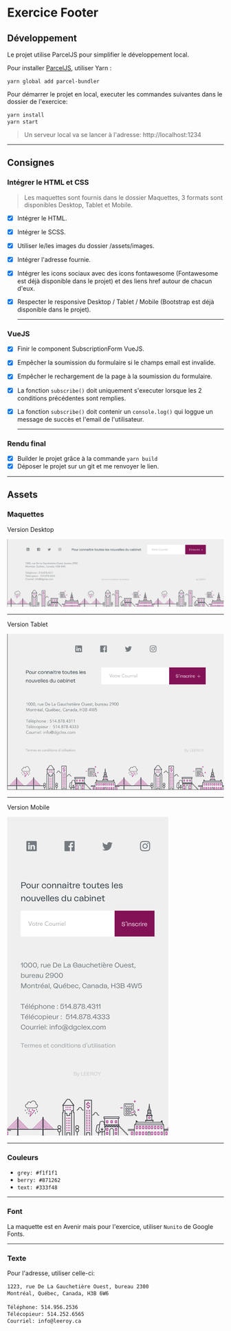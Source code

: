 # Exercice Footer

## Développement

Le projet utilise ParcelJS pour simplifier le développement local.

Pour installer [ParcelJS](https://en.parceljs.org/getting_started.html), utiliser Yarn :

    yarn global add parcel-bundler

Pour démarrer le projet en local, executer les commandes suivantes dans le dossier de l'exercice:

    yarn install
    yarn start

> Un serveur local va se lancer à l'adresse: http://localhost:1234

---

## Consignes

### Intégrer le HTML et CSS

> Les maquettes sont fournis dans le dossier Maquettes, 3 formats sont disponibles Desktop, Tablet et Mobile.

-   [X] Intégrer le HTML.
-   [X] Intégrer le SCSS.
-   [X] Utiliser le/les images du dossier /assets/images.
-   [X] Intégrer l'adresse fournie.
-   [X] Intégrer les icons sociaux avec des icons fontawesome (Fontawesome est déjà disponible dans le projet) et des liens href autour de chacun d'eux.
-   [X] Respecter le responsive Desktop / Tablet / Mobile (Bootstrap est déjà disponible dans le projet).

    ***

### VueJS

-   [X] Finir le component SubscriptionForm VueJS.
-   [X] Empêcher la soumission du formulaire si le champs email est invalide.
-   [X] Empêcher le rechargement de la page à la soumission du formulaire.
-   [X] La fonction `subscribe()` doit uniquement s'executer lorsque les 2 conditions précédentes sont remplies.
-   [X] La fonction `subscribe()` doit contenir un `console.log()` qui loggue un message de succès et l'email de l'utilisateur.

    ***

### Rendu final

-   [X] Builder le projet grâce à la commande `yarn build`
-   [X] Déposer le projet sur un git et me renvoyer le lien.

---

## Assets

### Maquettes

Version Desktop

![Version Desktop](Maquettes/Desktop.png 'Version Desktop')

---

Version Tablet

![Version Tablet](Maquettes/Tablet.png 'Version Tablet')

---

Version Mobile

![Version Mobile](Maquettes/Mobile.png 'Version Mobile')

---

### Couleurs

-   `grey: #f1f1f1`
-   `berry: #871262`
-   `text: #333f48`

---

### Font

La maquette est en Avenir mais pour l'exercice, utiliser `Nunito` de Google Fonts.

---

### Texte

Pour l'adresse, utiliser celle-ci:

```
1223, rue De La Gauchetière Ouest, bureau 2300
Montréal, Québec, Canada, H3B 6W6

Téléphone: 514.956.2536
Télécopieur: 514.252.6565
Courriel: info@leeroy.ca
```
